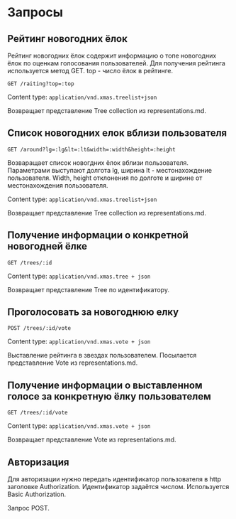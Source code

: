 # Запросы

## Рейтинг новогодних ёлок

Рейтинг новогодних ёлок содержит информацию о топе новогодних ёлок по оценкам голосования пользователей.
Для получения рейтинга используется метод GET. top - число ёлок в рейтинге.

```
GET /raiting?top=:top
```

Content type: ``` application/vnd.xmas.treelist+json ```

Возвращает представление Tree collection из representations.md.

## Список новогодних елок вблизи пользователя

```
GET /around?lg=:lg&lt=:lt&width=:width&height=:height
```

Возваращает список новогдних ёлок вблизи пользователя. Параметрами выступают долгота lg, ширина lt - местонахождение пользователя.
Width, height отклонения по долготе и ширине от местонахождения пользователя.

Content type: ``` application/vnd.xmas.treelist+json ```

Возвращает представление Tree collection из representations.md.

##  Получение информации о конкретной новогодней ёлке

```
GET /trees/:id
```
Content type: ``` application/vnd.xmas.tree + json ```

Возвращает представление Tree по идентификатору.

## Проголосовать за новогоднюю елку

```
POST /trees/:id/vote 
```
Content type: ``` application/vnd.xmas.vote + json ```

Выставление рейтинга в звездах пользователем. Посылается представление Vote из representations.md.

## Получение информации о выставленном голосе за конкретную ёлку пользователем

```
GET /trees/:id/vote 
```
Content type: ``` application/vnd.xmas.vote + json ```

Возвращает представление Vote из representations.md.

## Авторизация 

Для авторизации нужно передать идентификатор пользователя в http заголовке Authorization. Идентификатор задаётся числом. Используется Basic Authorization.

Запрос POST.
